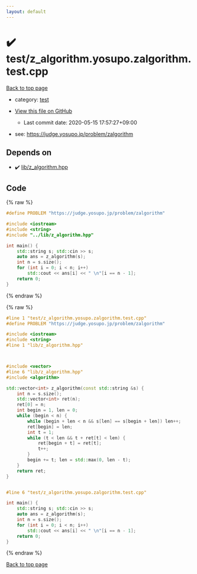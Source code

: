 ```yaml
---
layout: default
---
```


<!-- mathjax config similar to math.stackexchange -->
<script type="text/javascript" async
  src="https://cdnjs.cloudflare.com/ajax/libs/mathjax/2.7.5/MathJax.js?config=TeX-MML-AM_CHTML">
</script>
<script type="text/x-mathjax-config">
  MathJax.Hub.Config({
    TeX: { equationNumbers: { autoNumber: "AMS" }},
    tex2jax: {
      inlineMath: [ ['$','$'] ],
      processEscapes: true
    },
    "HTML-CSS": { matchFontHeight: false },
    displayAlign: "left",
    displayIndent: "2em"
  });
</script>

<script type="text/javascript" src="https://cdnjs.cloudflare.com/ajax/libs/jquery/3.4.1/jquery.min.js"></script>
<script src="https://cdn.jsdelivr.net/npm/jquery-balloon-js@1.1.2/jquery.balloon.min.js" integrity="sha256-ZEYs9VrgAeNuPvs15E39OsyOJaIkXEEt10fzxJ20+2I=" crossorigin="anonymous"></script>
<script type="text/javascript" src="../../assets/js/copy-button.js"></script>
<link rel="stylesheet" href="../../assets/css/copy-button.css" />


# :heavy_check_mark: test/z_algorithm.yosupo.zalgorithm.test.cpp

<a href="../../index.html">Back to top page</a>

* category: <a href="../../index.html#098f6bcd4621d373cade4e832627b4f6">test</a>
* <a href="{{ site.github.repository_url }}/blob/master/test/z_algorithm.yosupo.zalgorithm.test.cpp">View this file on GitHub</a>
    - Last commit date: 2020-05-15 17:57:27+09:00


* see: <a href="https://judge.yosupo.jp/problem/zalgorithm">https://judge.yosupo.jp/problem/zalgorithm</a>


## Depends on

* :heavy_check_mark: <a href="../../library/lib/z_algorithm.hpp.html">lib/z_algorithm.hpp</a>


## Code

<a id="unbundled"></a>
{% raw %}
```cpp
#define PROBLEM "https://judge.yosupo.jp/problem/zalgorithm"

#include <iostream>
#include <string>
#include "../lib/z_algorithm.hpp"

int main() {
    std::string s; std::cin >> s;
    auto ans = z_algorithm(s);
    int n = s.size();
    for (int i = 0; i < n; i++)
        std::cout << ans[i] << " \n"[i == n - 1];
    return 0;
}

```
{% endraw %}

<a id="bundled"></a>
{% raw %}
```cpp
#line 1 "test/z_algorithm.yosupo.zalgorithm.test.cpp"
#define PROBLEM "https://judge.yosupo.jp/problem/zalgorithm"

#include <iostream>
#include <string>
#line 1 "lib/z_algorithm.hpp"



#include <vector>
#line 6 "lib/z_algorithm.hpp"
#include <algorithm>

std::vector<int> z_algorithm(const std::string &s) {
    int n = s.size();
    std::vector<int> ret(n);
    ret[0] = n;
    int begin = 1, len = 0;
    while (begin < n) {
        while (begin + len < n && s[len] == s[begin + len]) len++;
        ret[begin] = len;
        int t = 1;
        while (t < len && t + ret[t] < len) {
            ret[begin + t] = ret[t];
            t++;
        }
        begin += t; len = std::max(0, len - t);
    }
    return ret;
}


#line 6 "test/z_algorithm.yosupo.zalgorithm.test.cpp"

int main() {
    std::string s; std::cin >> s;
    auto ans = z_algorithm(s);
    int n = s.size();
    for (int i = 0; i < n; i++)
        std::cout << ans[i] << " \n"[i == n - 1];
    return 0;
}

```
{% endraw %}

<a href="../../index.html">Back to top page</a>

